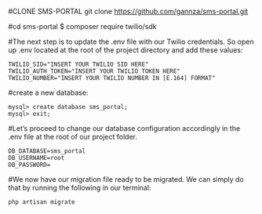 #CLONE SMS-PORTAL
    git clone https://github.com/gannza/sms-portal.git
    
#cd sms-portal
      $ composer require twilio/sdk 

#The next step is to update the .env file with our Twilio credentials. So open up .env located at the root of the project directory and add these values:

    TWILIO_SID="INSERT YOUR TWILIO SID HERE"
    TWILIO_AUTH_TOKEN="INSERT YOUR TWILIO TOKEN HERE"
    TWILIO_NUMBER="INSERT YOUR TWILIO NUMBER IN [E.164] FORMAT"

#create a new database:

    mysql> create database sms_portal;
    mysql> exit;

#Let’s proceed to change our database configuration accordingly in the .env file at the root of our project folder.

    DB_DATABASE=sms_portal
    DB_USERNAME=root
    DB_PASSWORD=

#We now have our migration file ready to be migrated. We can simply do that by running the following in our terminal:
    
    php artisan migrate
